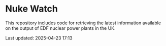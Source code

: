 # Nuke Watch

This repository includes code for retrieving the latest information available on the output of EDF nuclear power plants in the UK.

Last updated: 2025-04-23 17:13